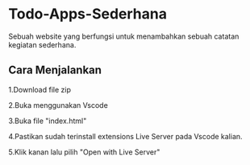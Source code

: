 # Todo-Apps-Sederhana
 Sebuah website yang berfungsi untuk menambahkan sebuah catatan kegiatan sederhana.
## Cara Menjalankan
 1.Download file zip
 
 2.Buka menggunakan Vscode
 
 3.Buka file "index.html"

 4.Pastikan sudah terinstall extensions Live Server pada Vscode kalian.
 
 5.Klik kanan lalu pilih "Open with Live Server"
